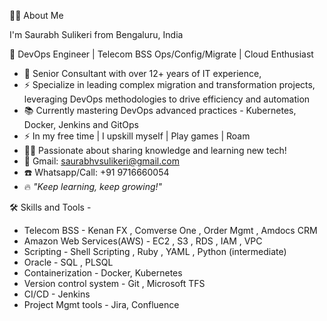 👩‍💻 About Me

I'm Saurabh Sulikeri from Bengaluru, India

🚀 DevOps Engineer | Telecom BSS Ops/Config/Migrate | Cloud Enthusiast 

- 🔭 Senior Consultant with over 12+ years of IT experience,
- ⚡ Specialize in leading complex migration and transformation projects, leveraging DevOps methodologies to drive efficiency and automation   
- 📚 Currently mastering DevOps advanced practices - Kubernetes, Docker, Jenkins and GitOps
- ⚡ In my free time | I upskill myself | Play games | Roam
- 👨‍🎓 Passionate about sharing knowledge and learning new tech!
- 📧 Gmail: saurabhvsulikeri@gmail.com
- ☎️ Whatsapp/Call: +91 9716660054
- 🔥 *"Keep learning, keep growing!"*

🛠 Skills and Tools -
- Telecom BSS - Kenan FX , Comverse One , Order Mgmt , Amdocs CRM
- Amazon Web Services(AWS) - EC2 , S3 , RDS , IAM , VPC
- Scripting - Shell Scripting , Ruby , YAML , Python (intermediate)
- Oracle - SQL , PLSQL
- Containerization - Docker, Kubernetes
- Version control system - Git , Microsoft TFS
- CI/CD - Jenkins
- Project Mgmt tools - Jira, Confluence


